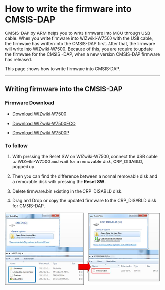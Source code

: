 # How to write the firmware into CMSIS-DAP

CMSIS-DAP by ARM helps you to write firmware into MCU through USB cable.
When you write firmware into WIZwiki-W7500 with the USB cable, the
firmware has written into the CMSIS-DAP first. After that, the firmware
will write into WIZwiki-W7500. Because of this, you are require to
update the firmware for the
CMSIS [](/products/wizwiki_w7500/start_getting_started/lpc11u35_wizwiki_w7500_if_crc_20170411.zip)-DAP,
when a new version CMSIS-DAP firmware has released.

This page shows how to write firmware into CMSIS-DAP.

---


## Writing firmware into the CMSIS-DAP 
### Firmware Download 
  * [Download WIZwiki-W7500](/img/products/w7500/overview/lpc11u35_wizwiki_w7500_if_crc_20170420.zip)

  * [Download WIZwiki-W7500ECO](/img/products/w7500/overview/lpc11u35_wizwiki_w7500_eco_if_crc_20170420.zip)

  * [Download WIZwiki-W7500P](/img/products/w7500/overview/lpc11u35_wizwiki_w7500p_if_crc_20170420.zip)


### To follow

   1. With pressing the Reset SW on WIZwiki-W7500, connect the USB cable to WIZwiki-W7500 and  wait for a removable disk, CRP_DISABLD, popped up.

   2. Then you can find the difference between a normal removable disk and a removable disk with pressing the **Reset SW**.
    
   3.  Delete firmware.bin existing in the CRP_DISABLD disk.
    
   4.  Drag and Drop or copy the updated firmware to the CRP_DISABLD disk for CMSIS-DAP.

 ![](/img/products/w7500/overview/firm_cmsis_reset.jpg)
